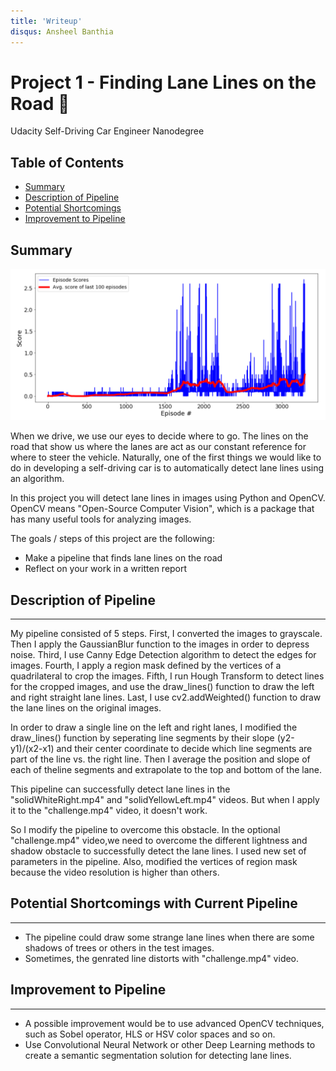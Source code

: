 ```yaml
---
title: 'Writeup'
disqus: Ansheel Banthia
---
```


Project 1 - Finding Lane Lines on the Road :car: 
===

Udacity Self-Driving Car Engineer Nanodegree

## Table of Contents

 - [ Summary ](#sum)
 - [ Description of Pipeline ](#des)
 - [ Potential Shortcomings ](#short)
 - [ Improvement to Pipeline ](#fut)


<a name="sum"></a>
## Summary

![](https://github.com/Ansheel9/P3-Collabration-Competition-DeepRL/blob/master/Images/plot.PNG)

When we drive, we use our eyes to decide where to go.  The lines on the road that show us where the lanes are act as our constant reference for where to steer the vehicle.  Naturally, one of the first things we would like to do in developing a self-driving car is to automatically detect lane lines using an algorithm.

In this project you will detect lane lines in images using Python and OpenCV.  OpenCV means "Open-Source Computer Vision", which is a package that has many useful tools for analyzing images.

The goals / steps of this project are the following:
* Make a pipeline that finds lane lines on the road
* Reflect on your work in a written report

<a name="des"></a>
## Description of Pipeline
---
My pipeline consisted of 5 steps. First, I converted the images to grayscale. Then I apply the GaussianBlur function to the images in order to depress noise. Third, I use Canny Edge Detection algorithm to detect the edges for images. Fourth, I apply a region mask defined by the vertices of a quadrilateral to crop the images. Fifth, I run Hough Transform to detect lines for the cropped images, and use the draw_lines() function to draw the left and right straight lane lines. Last, I use cv2.addWeighted() function to draw the lane lines on the original images.

In order to draw a single line on the left and right lanes, I modified the draw_lines() function by seperating line segments by their slope (y2-y1)/(x2-x1) and their center coordinate to decide which line segments are part of the line vs. the right line. Then I average the position and slope of each of theline segments and extrapolate to the top and bottom of the lane.

This pipeline can successfully detect lane lines in the "solidWhiteRight.mp4" and "solidYellowLeft.mp4" videos. But when I apply it to the "challenge.mp4" video, it doesn't work.

So I modify the pipeline to overcome this obstacle. In the optional "challenge.mp4" video,we need to overcome the different lightness and shadow obstacle to successfully detect the lane lines. I used new set of parameters in the pipeline. Also, modified the vertices of region mask because the video resolution is higher than others.

<a name="short"></a>
## Potential Shortcomings with Current Pipeline
---
 - The pipeline could draw some strange lane lines when there are some shadows of trees or others in the test images.
 - Sometimes, the genrated line distorts with "challenge.mp4" video.

<a name="fut"></a>
## Improvement to Pipeline
---
 - A possible improvement would be to use advanced OpenCV techniques, such as Sobel operator, HLS or HSV color spaces and so on.
 - Use Convolutional Neural Network or other Deep Learning methods to create a semantic segmentation solution for detecting lane lines.


